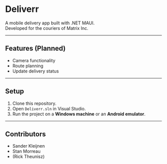 # Deliverr

A mobile delivery app built with .NET MAUI.  
Developed for the couriers of Matrix Inc.

---

## Features (Planned)

- Camera functionality
- Route planning
- Update delivery status

---

## Setup

1. Clone this repository.
2. Open `Deliverr.sln` in Visual Studio.
3. Run the project on a **Windows machine** or an **Android emulator**.

---

## Contributors

- Sander Kleijnen
- Stan Morreau
- (Rick Theunisz)
